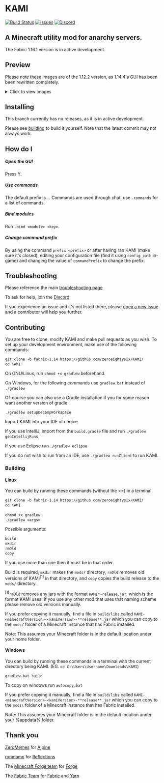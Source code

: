 # KAMI
[![Build Status](https://travis-ci.com/zeroeightysix/KAMI.svg?branch=fabric-1.16)](https://travis-ci.com/zeroeightysix/KAMI)
[![Issues](https://img.shields.io/github/issues/zeroeightysix/kami.svg)](https://github.com/zeroeightysix/kami/issues)
[![Discord](https://img.shields.io/badge/chat-on%20discord-brightgreen.svg)](http://discord.gg/9hvwgeg)

## A Minecraft utility mod for anarchy servers.

The Fabric 1.16.1 version is in active development. 

## Preview

Please note these images are of the 1.12.2 version, as 1.14.4's GUI has been been rewritten completely.

<details>
 <summary>Click to view images</summary>

 ![GUI](.github/IMAGES/gui.png)

 ![ShulkerPreview](.github/IMAGES/shulkerChat.png)
 
 ![CrystalAura](.github/IMAGES/crystalAura.png)

</details>

## Installing

This branch currently has no releases, as it is in active development. 

Please see [building](#building) to build it yourself. 
Note that the latest commit may not always work. 

## How do I

##### Open the GUI
Press Y.

##### Use commands
The default prefix is `.`. Commands are used through chat, use `.commands` for a list of commands.

##### Bind modules
Run `.bind <module> <key>`.

##### Change command prefix
By using the command `prefix <prefix>` or after having ran KAMI (make sure it's closed), editing your configuration file (find it using `config path` in-game) and changing the value of `commandPrefix` to change the prefix.

## Troubleshooting
Please reference the main [troubleshooting page](docs/TROUBLESHOOTING.md)

To ask for help, join the [Discord](http://discord.gg/9hvwgeg)

If you experience an issue and it's not listed there, please [open a new issue](../../issues/new/choose) and a contributor will help you further.

## Contributing

You are free to clone, modify KAMI and make pull requests as you wish. To set up your development environment, make use of the following commands:

```
git clone -b fabric-1.14 https://github.com/zeroeightysix/KAMI/
cd KAMI
```

On GNU/Linux, run `chmod +x gradlew` beforehand.

On Windows, for the following commands use `gradlew.bat` instead of `./gradlew`

Of-course you can also use a Gradle installation if you for some reason want another version of gradle

```
./gradlew setupDecompWorkspace
```

Import KAMI into your IDE of choice. 

If you use IntelliJ, import from the `build.gradle` file and run `./gradlew genIntellijRuns`

If you use Eclipse run `./gradlew eclipse`

If you do not wish to run from an IDE, use `./gradlew runClient` to run KAMI.

### Building
#### Linux
You can build by running these commands (without the <>) in a terminal.

```
git clone -b fabric-1.14 https://github.com/zeroeightysix/KAMI/
cd KAMI

chmod +x gradlew
./gradlew <args>
```

Possible arguments:

```
build
mkdir
rmOld
copy
```

If you use more than one then it must be in that order. 

Build is required, `mkdir` makes the `mods/` directory, `rmOld` removes old versions of KAMI<sup>\[1]</sup> in that directory, and `copy` copies the build release to the `mods/` directory. 

<sup>\[1]</sup>`rmOld` removes any jars with the format `KAMI*-release.jar`, which is the format KAMI uses. If you use any other mod that uses that naming scheme please remove old versions manually.

If you prefer copying it manually, find a file in `build/libs` called `KAMI-<minecraftVersion>-<kamiVersion>-**release**.jar` which you can copy to the `mods/` folder of a Minecraft instance that has Fabric installed.

Note: This assumes your Minecraft folder is in the default location under your home folder.

#### Windows
You can build by running these commands in a terminal with the current directory being KAMI. (EG. `cd C:\Users\Username\Downloads\KAMI`)

```
gradlew.bat build
```

To copy on windows run `autocopy.bat`

If you prefer copying it manually, find a file in `build/libs` called `KAMI-<minecraftVersion>-<kamiVersion>-**release**.jar` which you can copy to the `mods\` folder of a Minecraft instance that has Fabric installed.

Note: This assumes your Minecraft folder is in the default location under your %appdata% folder.

## Thank you
[ZeroMemes](https://github.com/ZeroMemes) for [Alpine](https://github.com/ZeroMemes/Alpine)

[ronmamo](https://github.com/ronmamo/) for [Reflections](https://github.com/ronmamo/reflections)

The [Minecraft Forge team](https://github.com/MinecraftForge) for [Forge](https://files.minecraftforge.net/)

The [Fabric Team](https://github.com/FabricMC) for [Fabric](https://github.com/FabricMC/fabric-loader) and [Yarn](https://github.com/FabricMC/yarn)
